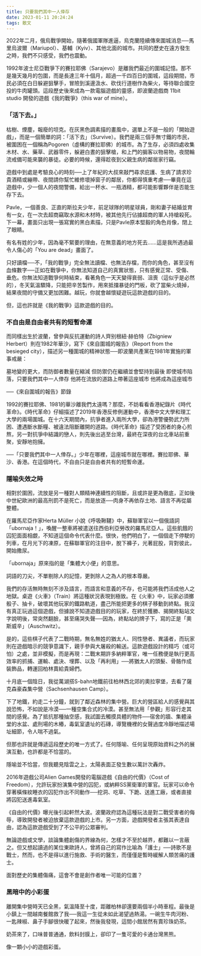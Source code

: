 ```yaml
---
title: 只要我們其中一人倖存
date: 2023-01-11 20:24:24
tags: 散文
---
```


<!-- {% img /images/只要我們其中一人倖存.png 450 %} -->


2022年二月，俄烏戰爭開始，隨著俄國軍隊進逼，烏克蘭陸續傳來圍城消息──馬里烏波爾（Mariupol）、基輔（Kyiv）、其他北面的城市。共同的歷史在遠方發生之時，我們不只感受，我們也震動。

1992年波士尼亞戰爭下的賽拉耶佛（Sarajevo）是離我們最近的圍城記憶。那不是幾天幾月的包圍，而是長達三年十個月，超過一千四百日的圍城，這段期間，市民必須在白日躲避狙擊手，冒險到溪邊汲水、砍伐行道樹作為柴火，等待聯合國空投的牛肉罐頭。這段歷史後來成為一款電腦遊戲的靈感，即波蘭遊戲商 11bit studio 開發的遊戲《我的戰爭》（this war of mine）。

### 「活下去。」

枯樹、煙塵，報廢的坦克。在灰黑色調素描的畫風中，選單上不是一般的「開始遊戲」，而是一個簡單的詞：「活下去」（Survive）。我們是兩三個手無寸鐵的市民，被圍困在一個稱為Pogoren（虛構的賽拉耶佛）的城市。為了生存，必須四處收集木材、水、藥草、武器零件，躲避白晝的狙擊槍，和上門的掮客以物易物，夜間輪流戒備可能來襲的暴徒。必要的時候，還得趁夜到父親生病的鄰居家行竊。

遊戲中到處是考驗良心的時刻──上了年紀的大叔來敲門尋求庇護、生病了請求珍貴酒精或繃帶、夜間請你幫忙維修壞掉窗子的鄰居，你都得慎重考慮──畢竟在這遊戲中，少一個人的夜間警備，給出一杯水、一瓶酒精，都可能影響夥伴是否能生存下去。

Pavle，一個善良、正直的斯拉夫少年，前足球隊的明星球員，剛和妻子結婚並育有一女，在一次去超商竊取水源和木材時，被其他先行佔據超商的軍人持槍殺死。下一幕，畫面只出現一張寫實的黑白素描，只是Pavle原本堅毅的角色肖像，閉上了眼睛。

有名有姓的少年，因為毫不緊要的理由，在無意義的地方死去……這是我所遇過最令人傷心的「You are dead」畫面了。

<!-- more -->

只好讀檔──不，「我的戰爭」完全無法讀檔、也無法存檔，而你的角色，甚至沒有血條數字──正如在戰爭中，你無法知道自己的真實狀態，只有感覺正常、受傷、垂危。你無法知道戰爭何時結束，看著角色一天天變得衰弱、沮喪（這似乎是必然的），冬天氣溫驟降，只能把辛苦製作，用來抵擋暴徒的門板，砍了當柴火燒掉，結果夜間的守備又更加困難。越玩，你就會越懷疑遊玩這款遊戲的目的。

但，這也許就是《我的戰爭》這款遊戲的目的。

### 不自由是自由者共有的短暫命運

而同樣出生於波蘭，曾參與反抗運動的詩人齊别根紐·赫伯特（Zbigniew Herbert）則在1982年華沙，寫下《來自圍城的報告》（Report from the besieged city），描述另一種圍城的精神狀態──即波蘭共產黨在1981年實施的軍事戒嚴：
 
墓地變的更大，而防御者數量在縮減
但防禦仍在繼續並會堅持到最後
即使城市陷落，只要我們其中一人倖存
他將在流放的道路上帶著這座城市
他將成為這座城市
 
──《來自圍城的報告》節錄
 
1992的賽拉耶佛、1981的華沙離我們太遠嗎？那麼，不妨看看香港紀錄片《時代革命》。《時代革命》仔細描述了2019年香港反修例運動中，香港中文大學和理工大學的兩場圍城。在十六天期間內，抗爭者進入兩所大學，卻為港警優勢武力所困、遭遇斷水斷糧、被違法阻斷離開的道路。《時代革命》描述了受困者的身心煎熬，另一對抗爭中結識的戀人，則先後出逃至台灣，最終在深夜的台北車站前重聚，安靜地抱擁。

──「只要我們其中一人倖存。」少年在哪裡，這座城市就在哪裡。賽拉耶佛、華沙、香港。在這個時代，不自由只是自由者共有的短暫命運。

### 隱喻失效之時

相對於圍困，流放是另一種對人類精神連續性的阻斷，且或許是更為徹底，正如後中世紀歐洲的最高刑罰不是死亡，而是放逐──肉身不再依存土地、語言不再從屬整體。

在羅馬尼亞作家Herta Müller 小說《呼吸鞦韆》中，蘇聯軍官以一個俄語詞「ubornaja！」，喚醒一整車將被遣送往西伯利亞勞改的羅馬尼亞人。這些飢餓的囚犯面面相覷，不知道這個命令代表什麼。很快，他們明白了，一個個走下停駛的列車，在月光下的凍原，在蘇聯軍官的注目中，脫下褲子，光著屁股，背對彼此，開始撒尿。

「ubornaja」原來指的是「集體大小便」的意思。

詞語的刀尖，不單剔除人的記憶，更剝除人之為人的根本尊嚴。

我們的存活無時無刻不涉及語言，而語言和意義的不存，也可能將我們活成他人之地獄。桌遊《火車》（Train）將這種狀況表現到極致。在《火車》中，玩家必須擲骰子、抽卡，破壞其他玩家的鐵路軌道，盡己所能把更多的棋子移動到終點。我沒有真正玩過這個遊戲，但據說不知道遊戲目的的玩家，在終於獲勝、揭開終點站文字說明後，常突然翻臉，甚至痛哭失聲──因為，終點站的牌子下，寫的正是「奧斯威辛」（Auschwitz）。

是的，這些棋子代表了二戰時期，無名無姓的猶太人、同性戀者、異議者，而玩家則在遊戲暗示的競爭意識下，親手參與大屠殺的輸送。這款遊戲設計的精巧（或可怕）之處，並非模擬，而是再現：二戰末期許多納粹軍官，唯一任務便是執行更高效率的抓捕、運輸、處決、埋葬、以及「再利用」──將猶太人的頭髮、骨骼作成裝飾品，轉運回柏林賣給貴婦們。

十月底一個陰日，我從萬湖搭S-bahn地鐵前往柏林西北郊的奧拉寧堡，去看了薩克森豪森集中營（Sachsenhausen Camp）。

下了地鐵，約走二十分鐘，就到了鄰近森林的集中營。巨大的營區給人的感覺與其說恐怖，不如說是冷漠──一種空集合式的冷漠。甚至無法用「參觀」形容行走其間的感覺。為了抵抗那種抽空感，我試圖去觸摸具體的物件──宿舍的牆、集體澡堂的水盆、處刑場的木樁，毒氣室遺址的石磚，導覽機裡的女聲過度冷靜地描述場址細節，令人喘不過氣。

但那也許就是傳遞這段歷史的唯一方式了。任何隱喻、任何呈現原始資料之外的展演互動，也許都是不恰當的。

隱喻並不恰當，但我聽見陰雲之上，太陽表面正發生數以萬計次轟炸。

2016年遊戲公司Alien Games開發的電腦遊戲《自由的代價》（Cost of Freedom），允許玩家扮演集中營的囚犯，或納粹SS黨衛軍的軍官。玩家可以命令穿著橫條紋睡衣的囚犯作出不同動作──挖洞、吃草、下跪、送進工廠，或者直接將囚犯送進毒氣室。

《自由的代價》曝光後引起軒然大波。波蘭政府認為這種玩法是對二戰受害者的侮辱，導致開發者被迫放棄這款遊戲的上市。另一方面，遊戲開發者主張其表達自由，認為這款遊戲受到了不公平的公眾審判。

無論遊戲或文學，談論集體創傷的界線為何，怎樣才不至於越界，都難以一言蔽之。但又想起讀過的某位東歐詩人，曾將自己的寫作比喻為「護士」──詩歌不是戰士，然而，也不是得以進行施救、手術的醫生，而僅僅是暫時緩解人類苦痛的護士。

面對歷史的集體傷痛，這會不會是創作者唯一可能的位置？

### 黑暗中的小彩蛋

離開集中營時天已全黑，氣溫降至十度，距離柏林卻還要兩個半小時車程。最後是小鎮上一間越南餐館救了我──我這一生從未如此渴望過熱湯。一碗生牛肉河粉、一匙辣椒、鼻子手腳很快暖了起來，然後我發現，這間小館居然有賣珍珠奶茶。

奶茶來了，口味普普通通，飲料封膜上，卻印了一隻可愛的卡通台灣黑熊。

像一顆小小的遊戲彩蛋。

